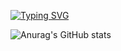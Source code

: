 [![Typing SVG](https://readme-typing-svg.demolab.com?font=Fira+Code&size=24&pause=1000&width=500&height=80&lines=%E8%80%90%E5%BF%83%E6%98%AF%E7%94%9F%E6%B4%BB%E7%9A%84%E5%85%B3%E9%94%AE)](https://git.io/typing-svg)

![Anurag's GitHub stats](https://github-readme-stats.vercel.app/api?username=HOWILLMAKEIT)


